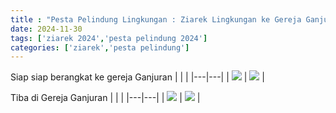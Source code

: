 ```yaml
---
title : "Pesta Pelindung Lingkungan : Ziarek Lingkungan ke Gereja Ganjuran , Gua Maria Tritis"
date: 2024-11-30
tags: ['ziarek 2024','pesta pelindung 2024']
categories: ['ziarek','pesta pelindung']
---
```

Siap siap berangkat ke gereja Ganjuran 
| | |
|---|---|
| ![](/img/IMG-20241130-WA0009.avif) | ![](/img/IMG-20241130-WA0011.avif) |

Tiba di Gereja Ganjuran
| | |
|---|---|
| ![](/img//e0387b9af4264ad4918b4a0d7a591d7e.avif) | ![](/img/IMG-20241130-WA0024(1).avif) |
